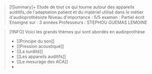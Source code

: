 >[!Summary]+
>Etude de tout ce qui tourne autour des appareils auditifs, de l'adaptation patient et du matériel utilisé dans le métier d'audioprothésiste
>Niveau d'importance : 5/5
>examen : Partiel écrit
>Enseigné sur : 3 années
>Professeurs : STEPHOU GUEMAS LEMOINE

>[!INFO]
>Voici les grands thèmes qui sont abordés en audioprothèse
>
>- [[Principe du son]]
>- [[Pression acoustique]]
>- [[La surdité]]
>- [[Les appareils auditifs]]
>- [[Le mesurage des ACA]]
>- 

